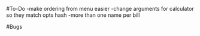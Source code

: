 #To-Do
  -make ordering from menu easier
  -change arguments for calculator so they match opts hash
  -more than one name per bill

#Bugs